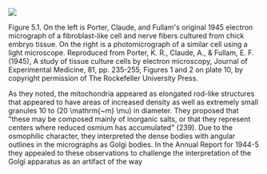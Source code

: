 ![](https://cdn.mathpix.com/cropped/2024_07_05_c9bacd928a70d229417ag-1.jpg?height=1141&width=898&top_left_y=205&top_left_x=313)

Figure 5.1. On the left is Porter, Claude, and Fullam's original 1945 electron micrograph of a fibroblast-like cell and nerve fibers cultured from chick embryo tissue. On the right is a photomicrograph of a similar cell using a light microscope. Reproduced from Porter, K. R., Claude, A., \& Fullam, E. F. (1945), A study of tissue culture cells by electron microscopy, Journal of Experimental Medicine, 81, pp. 235-255, Figures 1 and 2 on plate 10, by copyright permission of The Rockefeller University Press.

As they noted, the mitochondria appeared as elongated rod-like structures that appeared to have areas of increased density as well as extremely small granules 10 to \(20 \mathrm{~m} \mu\) in diameter. They proposed that "these may be composed mainly of inorganic salts, or that they represent centers where reduced osmium has accumulated" (239). Due to the osmophilic character, they interpreted the dense bodies with angular outlines in the micrographs as Golgi bodies. In the Annual Report for 1944-5 they appealed to these observations to challenge the interpretation of the Golgi apparatus as an artifact of the way